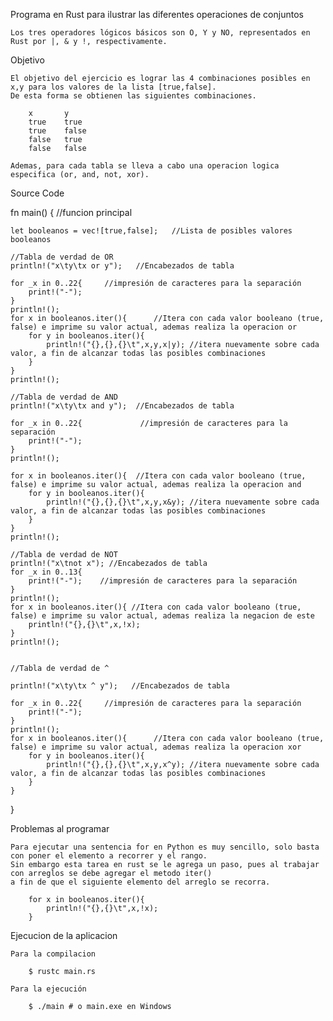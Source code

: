 Programa en Rust para ilustrar las diferentes operaciones de conjuntos

    Los tres operadores lógicos básicos son O, Y y NO, representados en Rust por |, & y !, respectivamente.

Objetivo

    El objetivo del ejercicio es lograr las 4 combinaciones posibles en x,y para los valores de la lista [true,false].
    De esta forma se obtienen las siguientes combinaciones.

        x       y
        true    true
        true    false
        false   true
        false   false

    Ademas, para cada tabla se lleva a cabo una operacion logica especifica (or, and, not, xor).

Source Code

fn main() {     //funcion principal

    let booleanos = vec![true,false];   //Lista de posibles valores booleanos

    //Tabla de verdad de OR
    println!("x\ty\tx or y");   //Encabezados de tabla
    
    for _x in 0..22{     //impresión de caracteres para la separación
        print!("-");
    }
    println!();
    for x in booleanos.iter(){      //Itera con cada valor booleano (true, false) e imprime su valor actual, ademas realiza la operacion or
        for y in booleanos.iter(){
            println!("{},{},{}\t",x,y,x|y); //itera nuevamente sobre cada valor, a fin de alcanzar todas las posibles combinaciones
        }
    }
    println!();

    //Tabla de verdad de AND
    println!("x\ty\tx and y");  //Encabezados de tabla

    for _x in 0..22{             //impresión de caracteres para la separación
        print!("-");
    }
    println!();

    for x in booleanos.iter(){  //Itera con cada valor booleano (true, false) e imprime su valor actual, ademas realiza la operacion and
        for y in booleanos.iter(){
            println!("{},{},{}\t",x,y,x&y); //itera nuevamente sobre cada valor, a fin de alcanzar todas las posibles combinaciones
        }
    }
    println!();

    //Tabla de verdad de NOT
    println!("x\tnot x"); //Encabezados de tabla
    for _x in 0..13{
        print!("-");    //impresión de caracteres para la separación
    }
    println!();
    for x in booleanos.iter(){ //Itera con cada valor booleano (true, false) e imprime su valor actual, ademas realiza la negacion de este
        println!("{},{}\t",x,!x);
    }
    println!();
    

    //Tabla de verdad de ^

    println!("x\ty\tx ^ y");   //Encabezados de tabla
    
    for _x in 0..22{     //impresión de caracteres para la separación
        print!("-");
    }
    println!();
    for x in booleanos.iter(){      //Itera con cada valor booleano (true, false) e imprime su valor actual, ademas realiza la operacion xor
        for y in booleanos.iter(){
            println!("{},{},{}\t",x,y,x^y); //itera nuevamente sobre cada valor, a fin de alcanzar todas las posibles combinaciones
        }
    }
}

Problemas al programar 

    Para ejecutar una sentencia for en Python es muy sencillo, solo basta con poner el elemento a recorrer y el rango. 
    Sin embargo esta tarea en rust se le agrega un paso, pues al trabajar con arreglos se debe agregar el metodo iter()
    a fin de que el siguiente elemento del arreglo se recorra.
    
        for x in booleanos.iter(){ 
            println!("{},{}\t",x,!x);
        }

Ejecucion de la aplicacion

    Para la compilacion

        $ rustc main.rs

    Para la ejecución

        $ ./main # o main.exe en Windows
